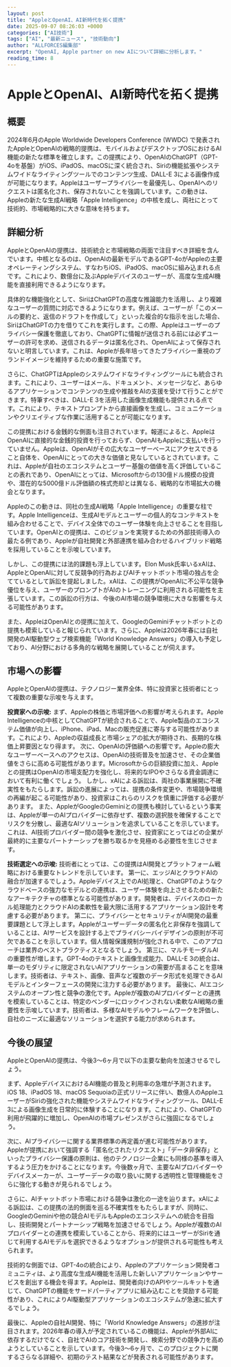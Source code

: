 ```yaml
---
layout: post
title: "AppleとOpenAI、AI新時代を拓く提携"
date: 2025-09-07 08:26:03 +0000
categories: ["AI技術"]
tags: ["AI", "最新ニュース", "技術動向"]
author: "ALLFORCES編集部"
excerpt: "OpenAI, Apple partner on new AIについて詳細に分析します。"
reading_time: 8
---
```


# AppleとOpenAI、AI新時代を拓く提携

## 概要
2024年6月のApple Worldwide Developers Conference (WWDC) で発表されたAppleとOpenAIの戦略的提携は、モバイルおよびデスクトップOSにおけるAI機能の新たな標準を確立します。この提携により、OpenAIのChatGPT（GPT-4oを基盤）がiOS、iPadOS、macOSに深く統合され、Siriの機能拡張やシステムワイドなライティングツールでのコンテンツ生成、DALL-E 3による画像作成が可能になります。Appleはユーザープライバシーを最優先し、OpenAIへのリクエストは匿名化され、保存されないことを強調しています。この動きは、Appleの新たな生成AI戦略「Apple Intelligence」の中核を成し、両社にとって技術的、市場戦略的に大きな意味を持ちます。

## 詳細分析
AppleとOpenAIの提携は、技術統合と市場戦略の両面で注目すべき詳細を含んでいます。中核となるのは、OpenAIの最新モデルであるGPT-4oがAppleの主要オペレーティングシステム、すなわちiOS、iPadOS、macOSに組み込まれる点です。これにより、数億台に及ぶAppleデバイスのユーザーが、高度な生成AI機能を直接利用できるようになります。

具体的な機能強化として、SiriはChatGPTの高度な推論能力を活用し、より複雑なユーザーの質問に対応できるようになります。例えば、ユーザーが「このメールの要約と、返信のドラフトを作成して」といった複合的な指示を出した場合、SiriはChatGPTの力を借りてこれを実行します。この際、Appleはユーザーのプライバシー保護を徹底しており、ChatGPTに情報が送信される前には必ずユーザーの許可を求め、送信されるデータは匿名化され、OpenAIによって保存されないと明言しています。これは、Appleが長年培ってきたプライバシー重視のブランドイメージを維持するための重要な施策です。

さらに、ChatGPTはAppleのシステムワイドなライティングツールにも統合されます。これにより、ユーザーはメール、ドキュメント、メッセージなど、あらゆるアプリケーションでコンテンツの生成や推敲をAIの支援を受けて行うことができます。特筆すべきは、DALL-E 3を活用した画像生成機能も提供される点です。これにより、テキストプロンプトから直接画像を生成し、コミュニケーションやクリエイティブな作業に活用することが可能になります。

この提携における金銭的な側面も注目されています。報道によると、AppleはOpenAIに直接的な金銭的投資を行っておらず、OpenAIもAppleに支払いを行っていません。Appleは、OpenAIがその広大なユーザーベースにアクセスできること自体を、OpenAIにとっての大きな価値と見なしているとされています。これは、Appleが自社のエコシステムとユーザー基盤の価値を高く評価していることの表れであり、OpenAIにとっては、Microsoftからの130億ドル規模の投資や、潜在的な5000億ドル評価額の株式売却とは異なる、戦略的な市場拡大の機会となります。

Appleのこの動きは、同社の生成AI戦略「Apple Intelligence」の重要な柱です。Apple Intelligenceは、生成AIモデルとユーザーの個人的なコンテキストを組み合わせることで、デバイス全体でのユーザー体験を向上させることを目指しています。OpenAIとの提携は、このビジョンを実現するための外部技術導入の最たる例であり、Appleが自社開発と外部連携を組み合わせるハイブリッド戦略を採用していることを示唆しています。

しかし、この提携には法的課題も浮上しています。Elon Musk氏率いるxAIは、AppleとOpenAIに対して反競争的行為およびAIチャットボット市場の独占を企てているとして訴訟を提起しました。xAIは、この提携がOpenAIに不公平な競争優位を与え、ユーザーのプロンプトがAIのトレーニングに利用される可能性を主張しています。この訴訟の行方は、今後のAI市場の競争環境に大きな影響を与える可能性があります。

また、AppleはOpenAIとの提携に加えて、GoogleのGeminiチャットボットとの提携も模索していると報じられています。さらに、Appleは2026年春には自社開発のAI駆動型ウェブ検索機能「World Knowledge Answers」の導入も予定しており、AI分野における多角的な戦略を展開していることが伺えます。

## 市場への影響
AppleとOpenAIの提携は、テクノロジー業界全体、特に投資家と技術者にとって複数の重要な示唆を与えます。

**投資家への示唆:**
まず、Appleの株価と市場評価への影響が考えられます。Apple Intelligenceの中核としてChatGPTが統合されることで、Apple製品のエコシステム価値が向上し、iPhone、iPad、Macの販売促進に寄与する可能性があります。これにより、Appleの収益成長と市場シェアの拡大が期待され、長期的な株価上昇要因となり得ます。
次に、OpenAIの評価額への影響です。Appleの膨大なユーザーベースへのアクセスは、OpenAIの技術普及を加速させ、その企業価値をさらに高める可能性があります。Microsoftからの巨額投資に加え、Appleとの提携はOpenAIの市場支配力を強化し、将来的なIPOやさらなる資金調達において有利に働くでしょう。
しかし、xAIによる訴訟は、両社の事業展開に不確実性をもたらします。訴訟の進展によっては、提携の条件変更や、市場競争環境の再編が起こる可能性があり、投資家はこれらのリスクを慎重に評価する必要があります。
また、AppleがGoogleのGeminiとの提携も検討しているという事実は、Appleが単一のAIプロバイダーに依存せず、複数の選択肢を確保することでリスクを分散し、最適なAIソリューションを追求していることを示しています。これは、AI技術プロバイダー間の競争を激化させ、投資家にとってはどの企業が最終的に主要なパートナーシップを勝ち取るかを見極める必要性を生じさせます。

**技術選定への示唆:**
技術者にとっては、この提携はAI開発とプラットフォーム戦略における重要なトレンドを示しています。
第一に、エッジAIとクラウドAIの融合が加速するでしょう。Appleデバイス上でのAI処理と、ChatGPTのようなクラウドベースの強力なモデルとの連携は、ユーザー体験を向上させるための新たなアーキテクチャの標準となる可能性があります。開発者は、デバイスのローカル処理能力とクラウドAIの柔軟性を最大限に活用するアプリケーション設計を考慮する必要があります。
第二に、プライバシーとセキュリティがAI開発の最重要課題として浮上します。Appleがユーザーデータの匿名化と非保存を強調していることは、AIサービスを設計する上でプライバシーバイデザインの原則が不可欠であることを示しています。個人情報保護規制が強化される中で、このアプローチは業界のベストプラクティスとなるでしょう。
第三に、マルチモーダルAIの重要性が増します。GPT-4oのテキストと画像生成能力、DALL-E 3の統合は、単一のモダリティに限定されないAIアプリケーションの需要が高まることを意味します。技術者は、テキスト、画像、音声など複数のデータ形式を処理できるAIモデルとインターフェースの開発に注力する必要があります。
最後に、AIエコシステムのオープン性と競争の激化です。Appleが複数のAIプロバイダーとの連携を模索していることは、特定のベンダーにロックインされない柔軟なAI戦略の重要性を示唆しています。技術者は、多様なAIモデルやフレームワークを評価し、自社のニーズに最適なソリューションを選択する能力が求められます。

## 今後の展望
AppleとOpenAIの提携は、今後3〜6ヶ月で以下の主要な動向を加速させるでしょう。

まず、AppleデバイスにおけるAI機能の普及と利用率の急増が予測されます。iOS 18、iPadOS 18、macOS Sequoiaの正式リリースに伴い、数億人のAppleユーザーがSiriの強化された機能やシステムワイドなライティングツール、DALL-E 3による画像生成を日常的に体験することになります。これにより、ChatGPTの利用が飛躍的に増加し、OpenAIの市場プレゼンスがさらに強固になるでしょう。

次に、AIプライバシーに関する業界標準の再定義が進む可能性があります。Appleが提携において強調する「匿名化されたリクエスト」「データ非保存」といったプライバシー保護の原則は、他のテクノロジー企業にも同様の基準を導入するよう圧力をかけることになります。今後数ヶ月で、主要なAIプロバイダーやデバイスメーカーが、ユーザーデータの取り扱いに関する透明性と管理機能をさらに強化する動きが見られるでしょう。

さらに、AIチャットボット市場における競争は激化の一途を辿ります。xAIによる訴訟は、この提携の法的側面を巡る不確実性をもたらしますが、同時に、GoogleのGeminiや他の競合AIモデルもAppleのエコシステムへの統合を目指し、技術開発とパートナーシップ戦略を加速させるでしょう。Appleが複数のAIプロバイダーとの連携を模索していることから、将来的にはユーザーがSiriを通じて利用するAIモデルを選択できるようなオプションが提供される可能性も考えられます。

技術的な側面では、GPT-4oの統合により、Appleのアプリケーション開発者コミュニティは、より高度な生成AI機能を活用した新しいアプリケーションやサービスを創出する機会を得ます。Appleは、開発者向けのAPIやツールキットを通じて、ChatGPTの機能をサードパーティアプリに組み込むことを奨励する可能性があり、これによりAI駆動型アプリケーションのエコシステムが急速に拡大するでしょう。

最後に、Appleの自社AI開発、特に「World Knowledge Answers」の進捗が注目されます。2026年春の導入が予定されているこの機能は、Appleが外部AIに依存するだけでなく、自社でAIのコア技術を開発し、検索分野での競争力を高めようとしていることを示しています。今後3〜6ヶ月で、このプロジェクトに関するさらなる詳細や、初期のテスト結果などが発表される可能性があります。

